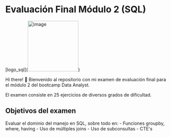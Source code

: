 <h1>Evaluación Final Módulo 2 (SQL)</h1> [logo_sql](<img width="158" alt="image" src="https://github.com/isamartineztorrego/Evaluacion-final_Modulo02/assets/162314262/972c1659-4b4b-4492-9bda-bb965ec38539">)

Hi there! 👋 Bienvenido al repositorio con mi examen de evaluación final para el módulo 2 del bootcamp Data Analyst.

El examen consiste en 25 ejercicios de diversos grados de dificultad.

<h2>Objetivos del examen </h2>
Evaluar el dominio del manejo en SQL, sobre todo en:
- Funciones groupby, where, having
- Uso de múltiples joins
- Uso de subconsultas
- CTE's
